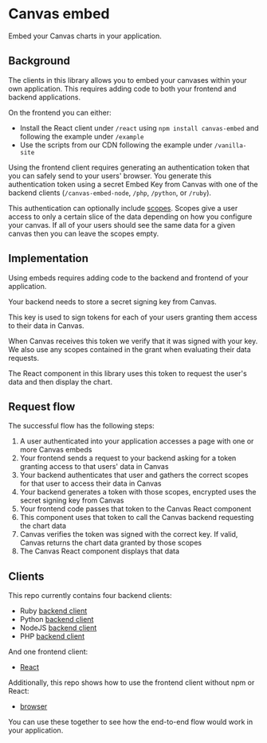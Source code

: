 # Canvas embed
Embed your Canvas charts in your application.

## Background
The clients in this library allows you to embed your canvases within your own application. This requires adding code to both your frontend and backend applications.

On the frontend you can either: 

- Install the React client under `/react` using `npm install canvas-embed` and following the example under `/example`
- Use the scripts from our CDN following the example under `/vanilla-site`

Using the frontend client requires generating an authentication token that you can safely send to your users' browser. You generate this authentication token using a secret Embed Key from Canvas with one of the backend clients (`/canvas-embed-node`, `/php`, `/python`, or `/ruby`).

This authentication can optionally include [scopes](https://canvasapp.gitbook.io/docs/embeds/scopes). Scopes give a user access to only a certain slice of the data depending on how you configure your canvas. If all of your users should see the same data for a given canvas then you can leave the scopes empty.

## Implementation

Using embeds requires adding code to the backend and frontend of your application.

Your backend needs to store a secret signing key from Canvas. 

This key is used to sign tokens for each of your users granting them access to their data in Canvas.

When Canvas receives this token we verify that it was signed with your key. We also use any scopes contained in the grant when evaluating their data requests.

The React component in this library uses this token to request the user's data and then display the chart.

## Request flow
The successful flow has the following steps:

1. A user authenticated into your application accesses a page with one or more Canvas embeds
2. Your frontend sends a request to your backend asking for a token granting access to that users' data in Canvas
3. Your backend authenticates that user and gathers the correct scopes for that user to access their data in Canvas
4. Your backend generates a token with those scopes, encrypted uses the secret signing key from Canvas
5. Your frontend code passes that token to the Canvas React component 
6. This component uses that token to call the Canvas backend requesting the chart data
7. Canvas verifies the token was signed with the correct key. If valid, Canvas returns the chart data granted by those scopes
8. The Canvas React component displays that data

## Clients
This repo currently contains four backend clients:
- Ruby [backend client](https://github.com/canvas/embed/tree/main/ruby)
- Python [backend client](https://github.com/canvas/embed/tree/main/python)
- NodeJS [backend client](https://github.com/canvas/embed/tree/main/canvas-embed-node)
- PHP [backend client](https://github.com/canvas/embed/tree/main/php)
  
And one frontend client:
- [React](https://github.com/canvas/embed/tree/main/react)
  
Additionally, this repo shows how to use the frontend client without npm or React:
- [browser](https://github.com/canvas/embed/tree/main/vanilla-site)

  
You can use these together to see how the end-to-end flow would work in your application.

